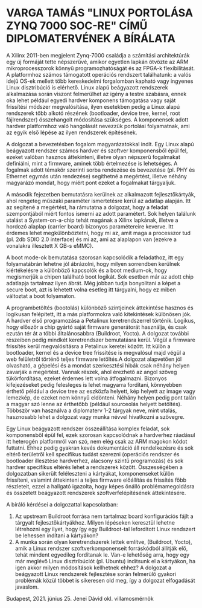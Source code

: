 VARGA TAMÁS "LINUX PORTOLÁSA ZYNQ 7000 SOC-RE" CÍMŰ DIPLOMATERVÉNEK A BÍRÁLATA
==============================================================================

A Xilinx 2011-ben megjelent Zynq-7000 családja a számítási architektúrák
egy új formáját tette népszerűvé, amikor egyetlen lapkán ötvözte az ARM
mikroprocesszorok könnyű programozhatóságát és az FPGA-k flexibilitását.
A platformhoz számos támogatott operációs rendszert találhatunk: a valós
idejű OS-ek mellett több kereskedelmi forgalomban kapható vagy ingyenes
Linux disztribúció is elérhető. Linux alapú beágyazott rendszerek
alkalmazása során viszont felmerülhet az igény a testre szabásra, ennek
oka lehet például egyedi hardver komponens támogatása vagy saját
frissítési módszer megvalósítása, ilyen esetekben pedig a Linux alapú
rendszerek több alkotó részének (bootloader, device tree, kernel, root
fájlrendszer) összehangolt módosítása szükséges. A komponensek adott
hardver platformhoz való hangolását nevezzük portolási folyamatnak, ami
az egyik első lépése az ilyen rendszerek építésének.

A dolgozat a bevezetésben fogalom magyarázatokkal indít. Egy Linux alapú
beágyazott rendszer számos hardver és szoftver komponensből épül fel,
ezeket valóban hasznos áttekinteni, illetve olyan népszerű fogalmakat
definiálni, mint a firmware, aminek több értelmezése is lehetséges. A
fogalmak adott témakör szerinti sorba rendezése és bevezetése (pl. PHY
és Ethernet egymás után rendezése) segíthetné a megértést, illetve
néhány magyarázó mondat, hogy miért pont ezeket a fogalmakat tárgyaljuk.

A második fejezetben bemutatásra kerülnek az alkalmazott
fejlesztőkártyák, ahol rengeteg műszaki paraméter ismertetésre kerül az
adatlap alapján. Itt az segítené a megértést, ha rámutatna a dolgozat,
hogy a feladat szempontjából miért fontos ismerni az adott paramétert.
Sok helyen találunk utalást a System-on-a-chip tehát magának a Xilinx
lapkának, illetve a hordozó alaplap (carrier board) bizonyos
paramétereire keverve. Itt érdemes lehet megkülönböztetni, hogy mi az,
amit maga a processzor tud (pl. 2db SDIO 2.0 interface) és mi az, ami az
alaplapon van (ezekre a vonalakra illesztett X GB-s eMMC).

A boot mode-ok bemutatása szorosan kapcsolódik a feladathoz, itt egy
folyamatábrán lehetne jól ábrázolni, hogy milyen sorrendben kerülnek
kiértékelésre a különböző kapcsolók és a boot medium-ok, hogy
megismerjük a chipen található boot logikát. Sok esetben már az adott
chip adatlapja tartalmaz ilyen ábrát. Még jobban tudja bonyolítani a
képet a secure boot, azt is lehetett volna esetleg itt tárgyalni, hogy
ez miben változtat a boot folyamaton.

A programbetöltés (bootolás) különböző szintjeinek áttekintése hasznos
és logikusan felépített, itt a más platformokra való kitekintések
különösen jók. A hardver első programozása a Petalinux keretrendszerrel
történik. Logikus, hogy először a chip gyártó saját firmware generátorát
használja, és csak ezután tér át a többi általánosabbra (Buildroot,
Yocto). A dolgozat további részeiben pedig mindkét keretrendszer
bemutatásra kerül. Végül a firmware frissítés kerül megvalósításra a
Petalinux keretei között. Itt külön a bootloader, kernel és a device
tree frissítése is megvalósul majd végül a web felületről történő teljes
firmware letöltés.A dolgozat alapvetően jól olvasható, a gépelési és a
mondat szerkesztési hibák csak néhány helyen zavarják a megértést.
Vannak részek, ahol érezhető az angol szöveg tükörfordítása, ezeket
érdemes lett volna átfogalmazni. Bizonyos kifejezéseket pedig felesleges
is lehet magyarra fordítani, könnyebben érthető például a device tree az
eszközfa helyett, kép helyett az image vagy lemezkép, de ezeket nem
könnyű eldönteni. Néhány helyen pedig pont talán a magyar szó lenne az
érthetőbb (például sourceolás helyett betöltés). Többször van használva
a diplomaterv 1-2 tárgyak neve, mint utalás, hasznosabb lehet a dolgozat
vagy munka névvel hivatkozni a szövegre.

Egy Linux beágyazott rendszer összeállítása komplex feladat, sok
komponensből épül fel, ezek szorosan kapcsolódnak a hardverhez ráadásul
itt heterogén platformról van szó, nem elég csak az ARM magokon kódot
futtatni. Ehhez pedig gyakran kevés dokumentáció áll rendelkezésre és
sok eltérő területről kell specifikus tudást szerezni (operációs
rendszer és bootloader illesztése hardverhez, alacsony szintű
programozás) és sok hardver specifikus eltérés lehet a rendszerek
között. Összességében a dolgozatban sikerült feléleszteni a kártyákat,
komponenseket külön frissíteni, valamint áttekinteni a teljes firmware
előállítás és frissítés főbb részleteit, ezzel a hallgató igazolta, hogy
képes önálló problémamegoldásra és összetett beágyazott rendszerek
szoftverfelépítésének áttekintésére.

A bíráló kérdései a dolgozattal kapcsolatban:

1.  Az upstream Buildroot forrása nem tartalmaz board konfigurációs
    fájlt a tárgyalt fejlesztőkártyákhoz. Milyen lépéseken keresztül
    lehetne létrehozni egy ilyet, hogy így egy Buildroot-tal lefordított
    Linux rendszert be lehessen indítani a kártyákon?
2.  A munka során olyan keretrendszerek lettek említve, (Buildroot,
    Yocto), amik a Linux rendszer szoftverkomponenseit forráskódból
    állítják elő, tehát mindent egyedileg fordítanak le. Van-e lehetőség
    arra, hogy egy már meglévő Linux disztribúciót (pl. Ubuntu)
    indítsunk el a kártyákon, ha igen akkor milyen módosítások
    kellhetnek ehhez? A dolgozat a beágyazott Linux rendszerek
    fejlesztése során felmerülő gyakori problémák közül többet is
    sikeresen old meg, így a dolgozat elfogadását javaslom.

Budapest, 2021. június 25. Jenei Dávid okl. villamosmérnök
